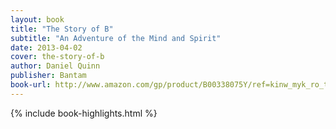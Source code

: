 ```yaml
---
layout: book
title: "The Story of B"
subtitle: "An Adventure of the Mind and Spirit"
date: 2013-04-02
cover: the-story-of-b
author: Daniel Quinn
publisher: Bantam
book-url: http://www.amazon.com/gp/product/B00338075Y/ref=kinw_myk_ro_title
---
```


{% include book-highlights.html %}
